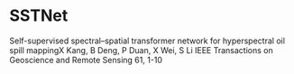 # SSTNet
Self-supervised spectral–spatial transformer network for hyperspectral oil spill mappingX Kang, B Deng, P Duan, X Wei, S Li IEEE Transactions on Geoscience and Remote Sensing 61, 1-10
